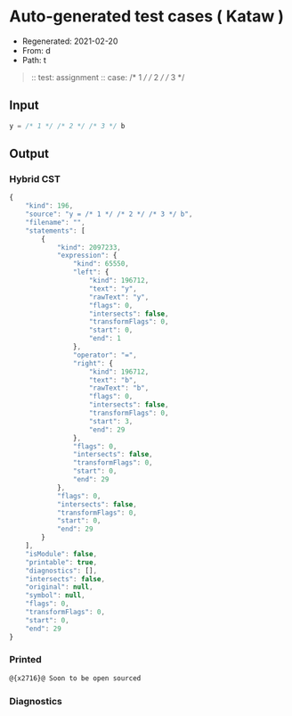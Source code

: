 # Auto-generated test cases ( Kataw )
- Regenerated: 2021-02-20
- From: d
- Path: t
> :: test: assignment
> :: case: /* 1 */ /* 2 */ /* 3 */
## Input

`````js
y = /* 1 */ /* 2 */ /* 3 */ b
`````

## Output

### Hybrid CST


```javascript
{
    "kind": 196,
    "source": "y = /* 1 */ /* 2 */ /* 3 */ b",
    "filename": "",
    "statements": [
        {
            "kind": 2097233,
            "expression": {
                "kind": 65550,
                "left": {
                    "kind": 196712,
                    "text": "y",
                    "rawText": "y",
                    "flags": 0,
                    "intersects": false,
                    "transformFlags": 0,
                    "start": 0,
                    "end": 1
                },
                "operator": "=",
                "right": {
                    "kind": 196712,
                    "text": "b",
                    "rawText": "b",
                    "flags": 0,
                    "intersects": false,
                    "transformFlags": 0,
                    "start": 3,
                    "end": 29
                },
                "flags": 0,
                "intersects": false,
                "transformFlags": 0,
                "start": 0,
                "end": 29
            },
            "flags": 0,
            "intersects": false,
            "transformFlags": 0,
            "start": 0,
            "end": 29
        }
    ],
    "isModule": false,
    "printable": true,
    "diagnostics": [],
    "intersects": false,
    "original": null,
    "symbol": null,
    "flags": 0,
    "transformFlags": 0,
    "start": 0,
    "end": 29
}
```

  
### Printed


```javascript
@{x2716}@ Soon to be open sourced
```

  
### Diagnostics


```javascript

```

